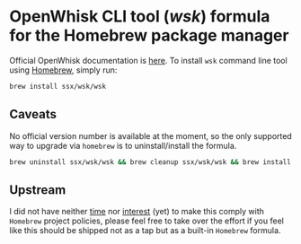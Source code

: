 # OpenWhisk CLI tool (*wsk*) formula for the Homebrew package manager

Official OpenWhisk documentation is [here](https://console.ng.bluemix.net/openwhisk/cli). To install `wsk` command line tool using [Homebrew](http://brew.sh/), simply run:

```bash
brew install ssx/wsk/wsk
```

## Caveats

No official version number is available at the moment, so the only supported way to upgrade via `homebrew` is to uninstall/install the formula.

```bash
brew uninstall ssx/wsk/wsk && brew cleanup ssx/wsk/wsk && brew install ssx/wsk/wsk
```

## Upstream

I did not have neither [time](https://github.com/caskroom/homebrew-cask/pull/30034) nor [interest](https://github.com/Homebrew/homebrew-core/pull/9879) (yet) to make this comply with `Homebrew` project policies, please feel free to take over the effort if you feel like this should be shipped not as a tap but as a built-in `Homebrew` formula.

